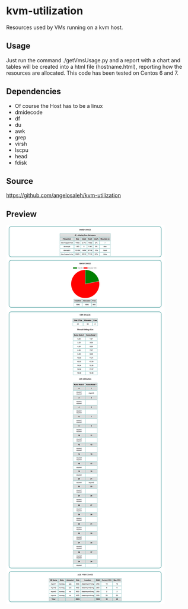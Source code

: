 # kvm-utilization
Resources used by VMs running on a kvm host.

## Usage
Just run the command ./getVmsUsage.py and a report with a chart and tables will be created into a html file (hostname.html), reporting how the resources are allocated. This code has been tested on Centos 6 and 7.

## Dependencies
  - Of course the Host has to be a linux
  - dmidecode
  - df
  - du
  - awk
  - grep
  - virsh
  - lscpu
  - head
  - fdisk

## Source

https://github.com/angelosaleh/kvm-utilization

## Preview

![kvm-utilization](kvm.png)
